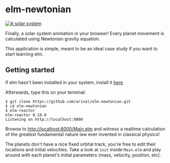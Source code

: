 # elm-newtonian

[![A solar system](https://imgur.com/sIuj0OM.png)](https://arinal.github.io/elm-newtonian/)

Finally, a solar system animation in your browser! Every planet movement is calculated using Newtonian gravity equation.

This application is simple, meant to be an ideal case study if you want to start learning elm.

## Getting started

If elm hasn't been installed in your system, install it [here](https://guide.elm-lang.org/install.html)

Afterwards, type this on your terminal:
``` shellsession
$ git clone https://github.com/arinal/elm-newtonian.git
$ cd elm-newtonian
$ elm-reactor
elm-reactor 0.18.0
Listening on http://localhost:8000
```

Browse to [http://localhost:8000/Main.elm](http://localhost:8000/Main.elm) and witness a realtime calculation of the greatest fundamental nature law ever invented in classical physics!

The planets don't have a nice fixed orbital track, you're free to edit their locations and initial velocities.
Take a look at `init` inside `Main.elm` and play around with each planet's initial parameters (mass, velocity, position, etc).
